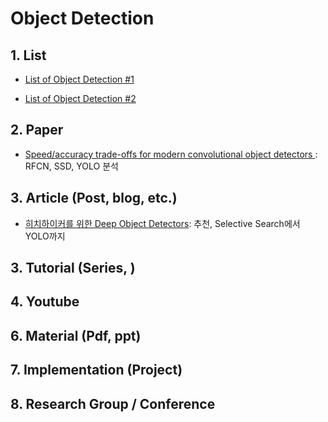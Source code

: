 # Object Detection

## 1. List

- [List of Object Detection #1](https://github.com/Smorodov/Deep-learning-object-detection-links.)

- [List of Object Detection #2](https://handong1587.github.io/deep_learning/2015/10/09/object-detection.html)





## 2. Paper

- [Speed/accuracy trade-offs for modern convolutional object detectors](https://arxiv.org/pdf/1611.10012v1.pdf): RFCN, SSD, YOLO 분석




## 3. Article (Post, blog, etc.)

- [히치하이커를 위한 Deep Object Detectors](https://www.slideshare.net/IldooKim/deep-object-detectors-1-20166): 추천, Selective Search에서 YOLO까지 




## 3. Tutorial (Series, )



## 4. Youtube



## 6. Material (Pdf, ppt)



## 7. Implementation (Project)


## 8. Research Group / Conference 
